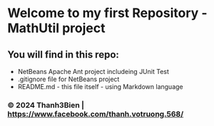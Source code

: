 # Welcome to my first Repository - MathUtil project

## You will find in this repo:

* NetBeans Apache Ant project includeing JUnit Test
* .gitignore file for NetBeans project
* README.md - this file itself - using Markdown language

### © 2024 Thanh3Bien | https://www.facebook.com/thanh.votruong.568/